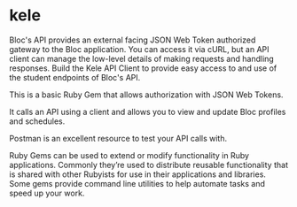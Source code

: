 # kele
Bloc's API provides an external facing JSON Web Token authorized gateway to the Bloc application. You can access it via cURL, but an API client can manage the low-level details of making requests and handling responses. Build the Kele API Client to provide easy access to and use of the student endpoints of Bloc's API.

This is a basic Ruby Gem that allows authorization with JSON Web Tokens. 

It calls an API using a client and allows you to view and update Bloc profiles and schedules.

Postman is an excellent resource to test your API calls with.

Ruby Gems can be used to extend or modify functionality in Ruby applications. Commonly they’re used to distribute reusable functionality that is shared with other Rubyists for use in their applications and libraries. Some gems provide command line utilities to help automate tasks and speed up your work.
